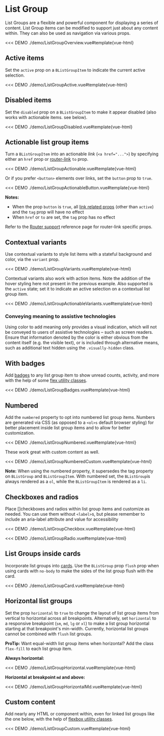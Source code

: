 # List Group

<ComponentSidebar />

<div class="lead mb-5">

List Groups are a flexible and powerful component for displaying a series of content. List Group items can be modified to support just about any content within. They can also be used as navigation via various props.

</div>

<<< DEMO ./demo/ListGroupOverview.vue#template{vue-html}

## Active items

Set the `active` prop on a `BListGroupItem` to indicate the current active selection.

<<< DEMO ./demo/ListGroupActive.vue#template{vue-html}

## Disabled items

Set the `disabled` prop on a `BListGroupItem` to make it appear disabled (also works with
actionable items. see below).

<<< DEMO ./demo/ListGroupDisabled.vue#template{vue-html}

## Actionable list group items

Turn a `BListGroupItem` into an actionable _link_ (`<a href="...">`) by specifying either an
`href` prop or [router-link](/docs/reference/router-links) `to` prop.

<<< DEMO ./demo/ListGroupActionable.vue#template{vue-html}

Or if you prefer `<button>` elements over links, set the `button` prop to `true`.

<<< DEMO ./demo/ListGroupActionableButton.vue#template{vue-html}

**Notes:**

- When the prop `button` is `true`, all [link related props](/docs/components/link) (other than
  `active`) and the `tag` prop will have no effect
- When `href` or `to` are set, the `tag` prop has no effect

Refer to the [Router support](/docs/reference/router-links) reference page for router-link specific
props.

## Contextual variants

Use contextual variants to style list items with a stateful background and color, via the `variant`
prop.

<<< DEMO ./demo/ListGroupVariants.vue#template{vue-html}

Contextual variants also work with action items. Note the addition of the hover styling here not
present in the previous example. Also supported is the `active` state; set it to indicate an active
selection on a contextual list group item.

<<< DEMO ./demo/ListGroupActionableVariants.vue#template{vue-html}

### Conveying meaning to assistive technologies

Using color to add meaning only provides a visual indication, which will not be conveyed to users of
assistive technologies – such as screen readers. Ensure that information denoted by the color is
either obvious from the content itself (e.g. the visible text), or is included through alternative
means, such as additional text hidden using the `.visually-hidden` class.

## With badges

Add [badges](/docs/components/badge) to any list group item to show unread counts, activity, and
more with the help of some [flex utility classes](/docs/reference/utility-classes).

<<< DEMO ./demo/ListGroupBadges.vue#template{vue-html}

## Numbered

Add the `numbered` property to opt into numbered list group items. Numbers are generated via CSS (as opposed to a `<ol>s` default browser styling) for better placement inside list group items and to allow for better customization.

<<< DEMO ./demo/ListGroupNumbered.vue#template{vue-html}

These work great with custom content as well.

<<< DEMO ./demo/ListGroupNumberedCustom.vue#template{vue-html}

**Note:** When using the numbered property, it supersedes the tag property on `BListGroup` and `BListGroupItem`.
With numbered set, the `BListGroup`is always rendered as a `ol`, while the `BListGroupItem` is rendered as a `li`.

## Checkboxes and radios

Place []checkboxes and radios within list group items and customize as needed. You can use them without `<label>`s, but please remember to include an aria-label attribute and value for accessibility

<<< DEMO ./demo/ListGroupCheckbox.vue#template{vue-html}

<<< DEMO ./demo/ListGroupRadio.vue#template{vue-html}

## List Groups inside cards

Incorporate list groups into [cards](/docs/components/card). Use the `BListGroup` prop `flush`
prop when using cards with `no-body` to make the sides of the list group flush with the card.

<<< DEMO ./demo/ListGroupCard.vue#template{vue-html}

## Horizontal list groups

Set the prop `horizontal` to `true` to change the layout of list group items from vertical to
horizontal across all breakpoints. Alternatively, set `horizontal` to a responsive breakpoint (`sm`,
`md`, `lg` or `xl`) to make a list group horizontal starting at that breakpoint's min-width.
Currently, horizontal list groups cannot be combined with `flush` list groups.

**ProTip:** Want equal-width list group items when horizontal? Add the class `flex-fill` to each
list group item.

**Always horizontal:**

<<< DEMO ./demo/ListGroupHorizontal.vue#template{vue-html}

**Horizontal at breakpoint `md` and above:**

<<< DEMO ./demo/ListGroupHorizontalMd.vue#template{vue-html}

## Custom content

Add nearly any HTML or component within, even for linked list groups like the one below, with the
help of [flexbox utility classes](/docs/reference/utility-classes).

<<< DEMO ./demo/ListGroupCustom.vue#template{vue-html}

<ComponentReference :data="data" />

<script lang="ts">
import {data} from '../../data/components/listGroup.data'

export default {
  setup() {
    return {data}
  }
}
</script>
